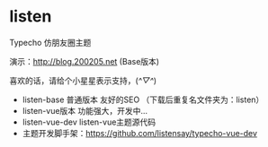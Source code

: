 # listen
Typecho 仿朋友圈主题

演示：http://blog.200205.net (Base版本)

喜欢的话，请给个小星星表示支持，(*^▽^*)

- listen-base 普通版本 友好的SEO （下载后重复名文件夹为：listen）
- listen-vue版本 功能强大，开发中...
- listen-vue-dev listen-vue主题源代码
- 主题开发脚手架：https://github.com/listensay/typecho-vue-dev

